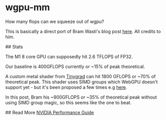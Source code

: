 # wgpu-mm

How many flops can we squeeze out of wgpu?

This is basically a direct port of Bram Wasti's blog post [here](https://jott.live/markdown/webgpu_safari).
All credits to him.

## Stats

The M1 8 core GPU can supposedly hit 2.6 TFLOPS of FP32.

Our baseline is 400GFLOPS currently or ~15% of peak theoretical.

A custom metal shader from [Tinygrad](https://github.com/geohot/tinygrad) can
hit 1800 GFLOPS or ~70% of theoretical peak. This shader uses SIMD groups which
WebGPU doesn't support yet - but it's been proposed a few times e.g [here](https://github.com/gpuweb/gpuweb/issues/3950).

In this post, Bram his ~900GFLOPS or ~35% of theoretical peak without using SIMD
group magic, so this seems like the one to beat.


## Read More 
[NVIDIA Performance Guide](https://docs.nvidia.com/deeplearning/performance/dl-performance-gpu-background/index.html#gpu-perf)
